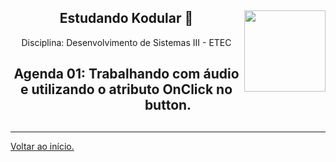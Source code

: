 <div align="center">
<a href="https://github.com/monicaquintal" target="_blank"><img align="right" height="130" src="https://cdn.jsdelivr.net/gh/devicons/devicon/icons/php/php-plain.svg" /></a>
<h2>Estudando Kodular 🤳</h2>
<p>Disciplina: Desenvolvimento de Sistemas III - ETEC</p>
</div>

<div id="agenda01" align="center">
<h2>Agenda 01: Trabalhando com áudio e utilizando o atributo OnClick no button.</h2>
</div>

<div align="center">
<h2></h2>
</div>



--- 

[Voltar ao início.](https://github.com/monicaquintal/disciplina_DS_III_ETEC)